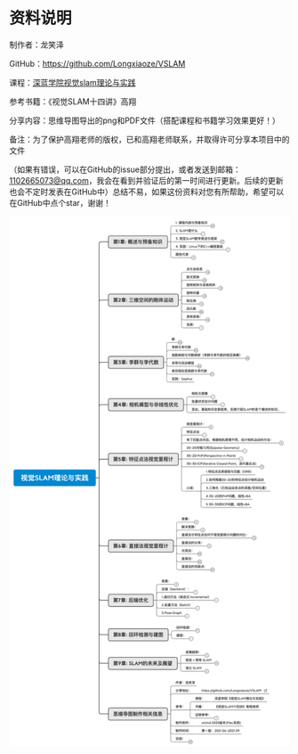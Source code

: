 # 资料说明

制作者：龙笑泽

GitHub：https://github.com/Longxiaoze/VSLAM

课程：[深蓝学院视觉slam理论与实践](https://www.shenlanxueyuan.com/course/387)

参考书籍：《视觉SLAM十四讲》高翔

分享内容：思维导图导出的png和PDF文件（搭配课程和书籍学习效果更好！）

备注：为了保护高翔老师的版权，已和高翔老师联系，并取得许可分享本项目中的文件

（如果有错误，可以在GitHub的issue部分提出，或者发送到邮箱：1102665073@qq.com，我会在看到并验证后的第一时间进行更新。后续的更新也会不定时发表在GitHub中）总结不易，如果这份资料对您有所帮助，希望可以在GitHub中点个star，谢谢！

![视觉SLAM理论与实践思维导图概览](视觉SLAM理论与实践思维导图概览.png)

